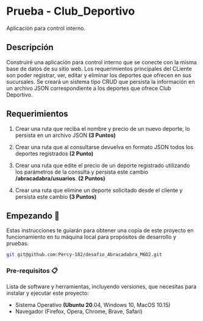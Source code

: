# Prueba - Club_Deportivo

Aplicación para control interno.

## Descripción

Construiré una aplicación para control interno que se conecte con la misma base de datos de su sitio web. Los requerimientos principales del CLiente son poder registrar, ver, editar y eliminar los
deportes que ofrecen en sus sucursales.
Se creará un sistema tipo CRUD que persista la información en un archivo JSON correspondiente a los deportes que ofrece Club Deportivo.

## Requerimientos

1. Crear una ruta que reciba el nombre y precio de un nuevo deporte, lo persista en un
   archivo JSON **(3 Puntos)**

2. Crear una ruta que al consultarse devuelva en formato JSON todos los deportes
   registrados **(2 Punto)**

3. Crear una ruta que edite el precio de un deporte registrado utilizando los parámetros
   de la consulta y persista este cambio **/abracadabra/usuarios**. **(2 Puntos)**
4. Crear una ruta que elimine un deporte solicitado desde el cliente y persista este
   cambio **(3 Puntos)**

## Empezando 🚀

Estas instrucciones te guiarán para obtener una copia de este proyecto en funcionamiento en tu máquina local para propósitos de desarrollo y pruebas.

```bash
git git@github.com:Percy-182/desafio_Abracadabra_M6D2.git
```

### Pre-requisitos 📋

Lista de software y herramientas, incluyendo versiones, que necesitas para instalar y ejecutar este proyecto:

- Sistema Operativo **(Ubuntu 20**.04, Windows 10, MacOS 10.15)
- Navegador (Firefox, Opera, Chrome, Brave, Safari)
